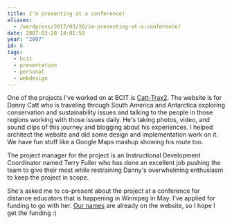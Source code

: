 ```yaml
---
title: I'm presenting at a conference!
aliases:
  - /wordpress/2017/03/20/im-presenting-at-a-conference/
date: 2007-03-20 14:01:53
year: "2007"
id: 8
tags:
  - bcit
  - presentation
  - personal
  - webdesign
---
```


One of the projects I've worked on at BCIT is [Catt-Trax2](http://blogs.bcit.ca/catttrax2/ "Catt -Trax2: The Antarctic to the Amazon.").  The website is for Danny Catt who is traveling through South America and Antarctica exploring conservation and sustainability issues and talking to the people in those regions working with those issues daily.  He's taking photos, video, and sound clips of this journey and blogging about his experiences.  I helped architect the website and did some design and implementation work on it. We have fun stuff like a Google Maps mashup showing his route too.

The project manager for the project is an Instructional Development Coordinator named Terry Fuller who has done an excellent job pushing the team to give their most while restraining Danny's overwhelming enthusiasm to keep the project in scope.

She's asked me to co-present about the project at a conference for distance educators that is happening in Winnipeg in May. I've applied for funding to go with her.  [Our names](http://cade-aced.ca/conferences/2007/viewSession.php?presenterID=119) are already on the website, so I hope I get the funding :)
